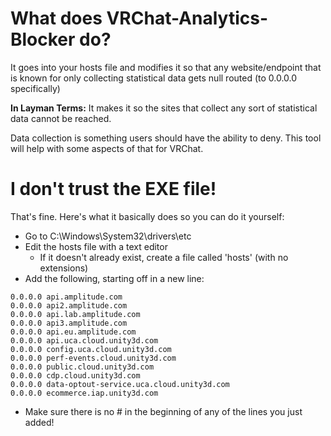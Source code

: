 # What does VRChat-Analytics-Blocker do?

It goes into your hosts file and modifies it so that any website/endpoint that is known for only collecting statistical data gets null routed (to 0.0.0.0 specifically)

__In Layman Terms:__ It makes it so the sites that collect any sort of statistical data cannot be reached.


Data collection is something users should have the ability to deny. This tool will help with some aspects of that for VRChat.

# I don't trust the EXE file!

That's fine. Here's what it basically does so you can do it yourself:

- Go to C:\Windows\System32\drivers\etc
- Edit the hosts file with a text editor
   - If it doesn't already exist, create a file called 'hosts' (with no extensions)
- Add the following, starting off in a new line:

```
0.0.0.0 api.amplitude.com
0.0.0.0 api2.amplitude.com
0.0.0.0 api.lab.amplitude.com
0.0.0.0 api3.amplitude.com
0.0.0.0 api.eu.amplitude.com
0.0.0.0 api.uca.cloud.unity3d.com
0.0.0.0 config.uca.cloud.unity3d.com
0.0.0.0 perf-events.cloud.unity3d.com
0.0.0.0 public.cloud.unity3d.com
0.0.0.0 cdp.cloud.unity3d.com
0.0.0.0 data-optout-service.uca.cloud.unity3d.com
0.0.0.0 ecommerce.iap.unity3d.com
```

- Make sure there is no # in the beginning of any of the lines you just added!
